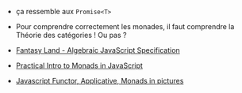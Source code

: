 
* ça ressemble aux `Promise<T>`
* Pour comprendre correctement les monades, il faut comprendre la Théorie des catégories ! Ou pas ?


* [Fantasy Land - Algebraic JavaScript Specification](https://github.com/fantasyland/fantasy-land)
* [Practical Intro to Monads in JavaScript](https://tech.evojam.com/2016/02/22/practical-intro-to-monads-in-javascript/)
* [Javascript Functor, Applicative, Monads in pictures](https://medium.com/@tzehsiang/javascript-functor-applicative-monads-in-pictures-b567c6415221)
